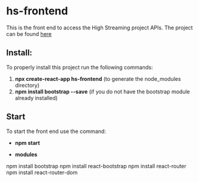 # hs-frontend

This is the front end to access the High Streaming project APIs. 
The project can be found [here](https://github.com/GiorgioMartinetto/Highstreaming)

## Install: 
To properly install this project run the following commands:

1. **npx create-react-app hs-frontend** (to generate the node_modules directory) 
2. **npm install bootstrap --save** (if you do not have the bootstrap module already installed)
## Start
To start the front end use the command:
- **npm start**

- **modules**

npm install bootstrap
npm install react-bootstrap
npm install react-router
npm install react-router-dom
